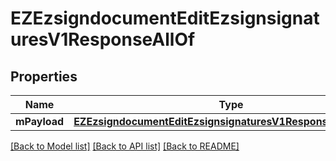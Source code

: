 # EZEzsigndocumentEditEzsignsignaturesV1ResponseAllOf

## Properties
Name | Type | Description | Notes
------------ | ------------- | ------------- | -------------
**mPayload** | [**EZEzsigndocumentEditEzsignsignaturesV1ResponseMPayload***](EZEzsigndocumentEditEzsignsignaturesV1ResponseMPayload.md) |  | 

[[Back to Model list]](../README.md#documentation-for-models) [[Back to API list]](../README.md#documentation-for-api-endpoints) [[Back to README]](../README.md)


